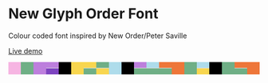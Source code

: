 # New Glyph Order Font

Colour coded font inspired by New Order/Peter Saville

[Live demo](demo.html)

![Alt text](images/blocks.png)
